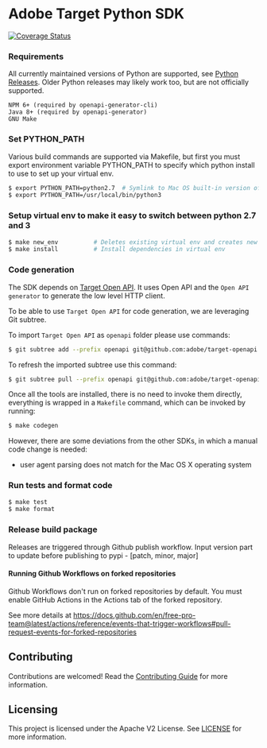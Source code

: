 # Adobe Target Python SDK

[![Coverage Status](https://coveralls.io/repos/github/adobe/target-python-sdk/badge.svg?branch=main)](https://coveralls.io/github/adobe/target-python-sdk?branch=main)

### Requirements
All currently maintained versions of Python are supported, see [Python Releases](https://www.python.org/downloads/).
Older Python releases may likely work too, but are not officially supported.
```
NPM 6+ (required by openapi-generator-cli)
Java 8+ (required by openapi-generator)
GNU Make
```

### Set PYTHON_PATH

Various build commands are supported via Makefile, but first you must export environment variable PYTHON_PATH to specify which python install to use to set up your virtual env.

```bash
$ export PYTHON_PATH=python2.7  # Symlink to Mac OS built-in version of python
$ export PYTHON_PATH=/usr/local/bin/python3
```

### Setup virtual env to make it easy to switch between python 2.7 and 3

```bash
$ make new_env          # Deletes existing virtual env and creates new one based on PYTHON_PATH
$ make install          # Install dependencies in virtual env
```

### Code generation

The SDK depends on [Target Open API](https://github.com/adobe/target-openapi). It uses Open API and the `Open API generator` to generate the low level HTTP client.

To be able to use `Target Open API` for code generation, we are leveraging Git subtree.

To import `Target Open API` as `openapi` folder please use commands:

```bash
$ git subtree add --prefix openapi git@github.com:adobe/target-openapi.git main --squash
```

To refresh the imported subtree use this command:

```bash
$ git subtree pull --prefix openapi git@github.com:adobe/target-openapi.git main --squash
```

Once all the tools are installed, there is no need to invoke them directly, everything is wrapped in a `Makefile` command, which can be invoked by running:

```bash
$ make codegen
```

However, there are some deviations from the other SDKs, in which a manual code change is needed:
- user agent parsing does not match for the Mac OS X operating system

### Run tests and format code

```bash
$ make test
$ make format
```

### Release build package

Releases are triggered through Github publish workflow. Input version part to update before publishing to pypi - [patch, minor, major]

#### Running Github Workflows on forked repositories

Github Workflows don't run on forked repositories by default.
You must enable GitHub Actions in the Actions tab of the forked repository.

See more details at https://docs.github.com/en/free-pro-team@latest/actions/reference/events-that-trigger-workflows#pull-request-events-for-forked-repositories

## Contributing

Contributions are welcomed! Read the [Contributing Guide](CONTRIBUTING.md) for more information.

## Licensing

This project is licensed under the Apache V2 License. See [LICENSE](LICENSE) for more information.
